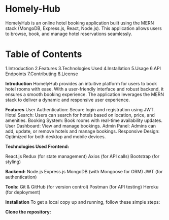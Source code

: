 # Homely-Hub
HomelyHub is an online hotel booking application built using the MERN stack (MongoDB, Express.js, React, Node.js). This application allows users to browse, book, and manage hotel reservations seamlessly.

# Table of Contents
1.Introduction
2.Features
3.Technologies Used
4.Installation
5.Usage
6.API Endpoints
7.Contributing
8.License

**Introduction**
HomelyHub provides an intuitive platform for users to book hotel rooms with ease. With a user-friendly interface and robust backend, it ensures a smooth booking experience. The application leverages the MERN stack to deliver a dynamic and responsive user experience.

**Features**
User Authentication: Secure login and registration using JWT.
Hotel Search: Users can search for hotels based on location, price, and amenities.
Booking System: Book rooms with real-time availability updates.
User Dashboard: View and manage bookings.
Admin Panel: Admins can add, update, or remove hotels and manage bookings.
Responsive Design: Optimized for both desktop and mobile devices.

**Technologies Used**
**Frontend:**

React.js
Redux (for state management)
Axios (for API calls)
Bootstrap (for styling)

**Backend:**
Node.js
Express.js
MongoDB (with Mongoose for ORM)
JWT (for authentication)

**Tools:**
Git & GitHub (for version control)
Postman (for API testing)
Heroku (for deployment)

**Installation**
To get a local copy up and running, follow these simple steps:

**Clone the repository:**
